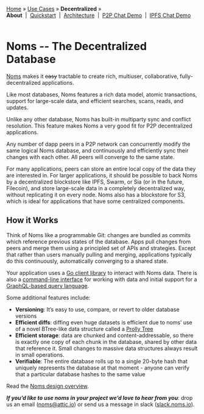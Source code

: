 [Home](../../README.md) » [Use Cases](../../README.md#use-cases) » **Decentralized** » <br>
**About**&nbsp; | &nbsp;[Quickstart](quickstart.md)&nbsp; | &nbsp;[Architecture](architectures.md)&nbsp; | &nbsp;[P2P Chat Demo](demo-p2p-chat.md)&nbsp; | &nbsp;[IPFS Chat Demo](demo-ipfs-chat.md)
<br><br>
# Noms -- The Decentralized Database

[Noms](http://noms.io) makes it ~~easy~~ tractable to create rich,
multiuser, collaborative, fully-decentralized applications.

Like most databases, Noms features a rich data model, atomic
transactions, support for large-scale data, and efficient searches,
scans, reads, and updates.

Unlike any other database, Noms has built-in multiparty sync and
conflict resolution. This feature makes Noms a very good fit for P2P
decentralized applications.

Any number of dapp peers in a P2P network can
concurrently modify the same logical Noms database, and continuously
and efficiently sync their changes with each other. All peers will
converge to the same state.

For many applications, peers can store an entire local copy of the
data they are interested in. For larger applications, it should be
possible to back Noms by a decentralized blockstore like IPFS, Swarm,
or Sia (or in the future, Filecoin), and store large-scale data in a
completely decentralized way, without replicating it on every
node. Noms also has a blockstore for S3, which is ideal for
applications that have some centralized components.

## How it Works

Think of Noms like a programmable Git: changes are bundled as commits
which reference previous states of the database. Apps pull changes
from peers and merge them using a principled set of APIs and
strategies. Except that rather than users manually pulling and
merging, applications typically do this continuously, automatically
converging to a shared state.

Your application uses a [Go client
library](https://github.com/attic-labs/noms/blob/master/doc/go-tour.md)
to interact with Noms data. There is also a [command-line
interface](https://github.com/attic-labs/noms/blob/master/doc/cli-tour.md)
for working with data and initial support for a [GraphQL-based query
language](https://github.com/attic-labs/noms/blob/master/go/ngql/README.md).

Some additional features include:
* **Versioning**: It’s easy to use, compare, or revert to older database versions
* **Efficient diffs**: diffing even huge datasets is efficient due to
  noms’ use of a novel BTree-like data structure called a [Prolly
  Tree](https://github.com/attic-labs/noms/blob/master/doc/intro.md#prolly-trees-probabilistic-b-trees)
* **Efficient storage**: data are chunked and content-addressable, so
  there is exactly one copy of each chunk in the database, shared by
  other data that reference it. Small changes to massive data
  structures always result in small operations.
* **Verifiable**: The entire database rolls up to a single 20-byte hash
 that uniquely represents the database at that moment - anyone can
 verify that a particular database hashes to the same value

Read the [Noms design overview](https://github.com/attic-labs/noms/blob/master/doc/decent/intro.md).

**_If you’d like to use noms in your project we’d love to hear from you_**:
drop us an email ([noms@attic.io](mailto:noms@attic.io)) or send us a
message in slack ([slack.noms.io](http://slack.noms.io)).
